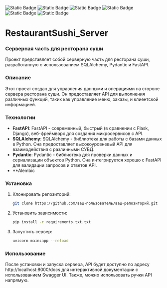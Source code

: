 ![Static Badge](https://img.shields.io/badge/FastAPI%20-%20v0.45.0%20-%20green?style=for-the-badge&logo=fastapi&color=darkgreen)
![Static Badge](https://img.shields.io/badge/SQLAlchemy%20-%20v2.0.23%20-%20green?style=for-the-badge&logo=sqlalchemy&color=darkgreen)
![Static Badge](https://img.shields.io/badge/Alembic%20-%20v1.12.1%20-%20green?style=for-the-badge&logo=Alembic&color=darkgreen)
![Static Badge](https://img.shields.io/badge/Pydantic%20-%201.2.0%20-%20green?style=for-the-badge&logo=Pydantic&color=darkgreen)
![Static Badge](https://img.shields.io/badge/Uvicorn%20-%200.22.0%20-%20green?style=for-the-badge&logo=Uvicorn&color=darkgreen)
![Static Badge](https://img.shields.io/badge/Asyncpg%20-%200.29.0%20-%20green?style=for-the-badge&logo=Asyncpg&color=darkgreen)

# RestaurantSushi_Server
### Серверная часть для ресторана суши

Проект представляет собой серверную часть для ресторана суши, разработанную с использованием SQLAlchemy, Pydantic и FastAPI.


### Описание

Этот проект создан для управления данными и операциями на стороне сервера ресторана суши. 
Он предоставляет API для выполнения различных функций, таких как управление меню, заказы, и клиентской информацией.


### Технологии

- **FastAPI**: FastAPI - современный, быстрый (в сравнении с Flask, Django), веб-фреймворк для создания микросервисов с API. 
- **SQLAlchemy**: SQLAlchemy - библиотека для работы с базами данных в Python. Она предоставляет высокоуровневый API для взаимодействия с различными СУБД.
- **Pydantic**: Pydantic - библиотека для проверки данных и сериализации объектов Python. Она интегрируется хорошо с FastAPI для валидации запросов и ответов API.
- **Alembic


### Установка

1. Клонировать репозиторий:

    ```bash
    git clone https://github.com/ваш-пользователь/ваш-репозиторий.git
    ```

2. Установить зависимости:

    ```bash
    pip install -r requirements.txt.txt
    ```

3. Запустить сервер:

    ```bash
    uvicorn main:app --reload
    ```



### Использование

После установки и запуска сервера, API будет доступно по адресу http://localhost:8000/docs для интерактивной документации с использованием Swagger UI. 
Также, можно использовать ручки API напрямую.
